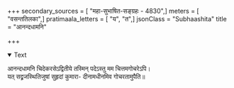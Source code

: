 +++
secondary_sources = [ "महा-सुभाषित-सङ्ग्रहः - 4830",]
meters = [ "वसन्ततिलका",]
pratimaala_letters = [ "य", "त",]
jsonClass = "Subhaashita"
title = "आनन्दधामनि"

+++

<details open><summary>Text</summary>

आनन्दधामनि चिदेकरसेऽद्वितीये तस्मिन् पदेऽस्तु मम चित्तमगोचरेऽपि।  
यत् सद्व्रजस्थितिजुषां सुहृदां कुमारा- दीनामधीनमिव गोचरतामुपैति॥
</details>

